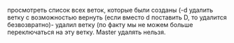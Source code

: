 просмотреть список всех веток, которые были созданы (-d удалить ветку с возможностью вернуть (если вместо d поставить D, то удалится безвозвратно)- удалил ветку (по факту мы не можем больше переключаться на эту ветку. Master удалять нельзя.